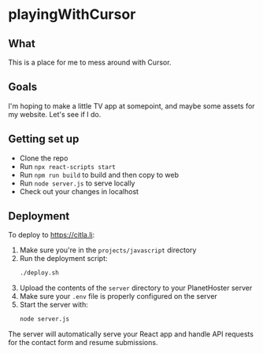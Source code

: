 # playingWithCursor

## What
This is a place for me to mess around with Cursor.

## Goals
I'm hoping to make a little TV app at somepoint, and maybe some assets for my website. Let's see if I do.

## Getting set up
- Clone the repo
- Run `npx react-scripts start`
- Run `npm run build` to build and then copy to web
- Run `node server.js` to serve locally 
- Check out your changes in localhost

## Deployment
To deploy to https://citla.li:

1. Make sure you're in the `projects/javascript` directory
2. Run the deployment script:
   ```bash
   ./deploy.sh
   ```
3. Upload the contents of the `server` directory to your PlanetHoster server
4. Make sure your `.env` file is properly configured on the server
5. Start the server with:
   ```bash
   node server.js
   ```

The server will automatically serve your React app and handle API requests for the contact form and resume submissions.

